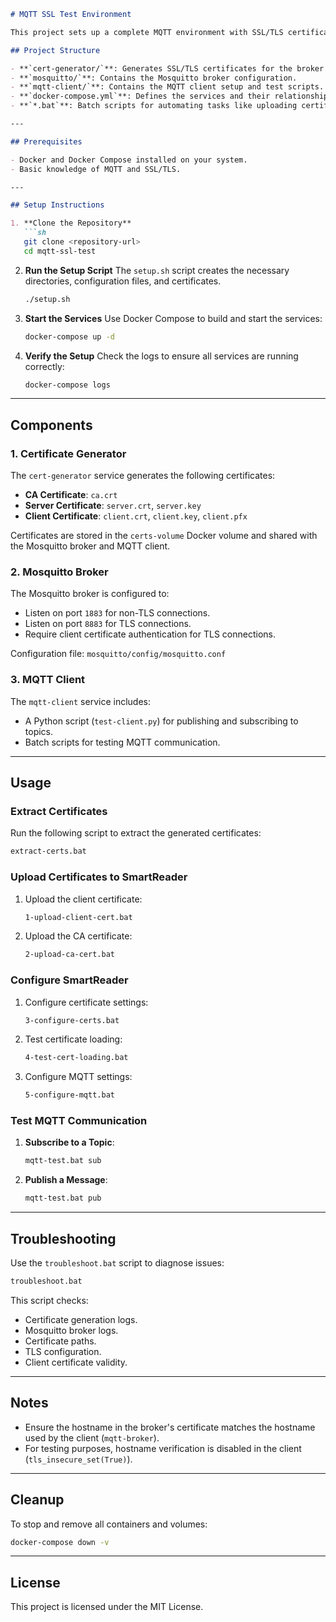 ```markdown
# MQTT SSL Test Environment

This project sets up a complete MQTT environment with SSL/TLS certificate authentication using Docker Compose. It includes a certificate generator, an MQTT broker (Mosquitto), and an MQTT client for testing.

## Project Structure

- **`cert-generator/`**: Generates SSL/TLS certificates for the broker and client.
- **`mosquitto/`**: Contains the Mosquitto broker configuration.
- **`mqtt-client/`**: Contains the MQTT client setup and test scripts.
- **`docker-compose.yml`**: Defines the services and their relationships.
- **`*.bat`**: Batch scripts for automating tasks like uploading certificates, configuring the broker, and testing.

---

## Prerequisites

- Docker and Docker Compose installed on your system.
- Basic knowledge of MQTT and SSL/TLS.

---

## Setup Instructions

1. **Clone the Repository**
   ```sh
   git clone <repository-url>
   cd mqtt-ssl-test
   ```

2. **Run the Setup Script**
   The `setup.sh` script creates the necessary directories, configuration files, and certificates.
   ```sh
   ./setup.sh
   ```

3. **Start the Services**
   Use Docker Compose to build and start the services:
   ```sh
   docker-compose up -d
   ```

4. **Verify the Setup**
   Check the logs to ensure all services are running correctly:
   ```sh
   docker-compose logs
   ```

---

## Components

### 1. Certificate Generator
The `cert-generator` service generates the following certificates:
- **CA Certificate**: `ca.crt`
- **Server Certificate**: `server.crt`, `server.key`
- **Client Certificate**: `client.crt`, `client.key`, `client.pfx`

Certificates are stored in the `certs-volume` Docker volume and shared with the Mosquitto broker and MQTT client.

### 2. Mosquitto Broker
The Mosquitto broker is configured to:
- Listen on port `1883` for non-TLS connections.
- Listen on port `8883` for TLS connections.
- Require client certificate authentication for TLS connections.

Configuration file: `mosquitto/config/mosquitto.conf`

### 3. MQTT Client
The `mqtt-client` service includes:
- A Python script (`test-client.py`) for publishing and subscribing to topics.
- Batch scripts for testing MQTT communication.

---

## Usage

### Extract Certificates
Run the following script to extract the generated certificates:
```sh
extract-certs.bat
```

### Upload Certificates to SmartReader
1. Upload the client certificate:
   ```sh
   1-upload-client-cert.bat
   ```
2. Upload the CA certificate:
   ```sh
   2-upload-ca-cert.bat
   ```

### Configure SmartReader
1. Configure certificate settings:
   ```sh
   3-configure-certs.bat
   ```
2. Test certificate loading:
   ```sh
   4-test-cert-loading.bat
   ```
3. Configure MQTT settings:
   ```sh
   5-configure-mqtt.bat
   ```

### Test MQTT Communication
1. **Subscribe to a Topic**:
   ```sh
   mqtt-test.bat sub
   ```
2. **Publish a Message**:
   ```sh
   mqtt-test.bat pub
   ```

---

## Troubleshooting

Use the `troubleshoot.bat` script to diagnose issues:
```sh
troubleshoot.bat
```

This script checks:
- Certificate generation logs.
- Mosquitto broker logs.
- Certificate paths.
- TLS configuration.
- Client certificate validity.

---

## Notes

- Ensure the hostname in the broker's certificate matches the hostname used by the client (`mqtt-broker`).
- For testing purposes, hostname verification is disabled in the client (`tls_insecure_set(True)`).

---

## Cleanup

To stop and remove all containers and volumes:
```sh
docker-compose down -v
```

---

## License

This project is licensed under the MIT License.
```
